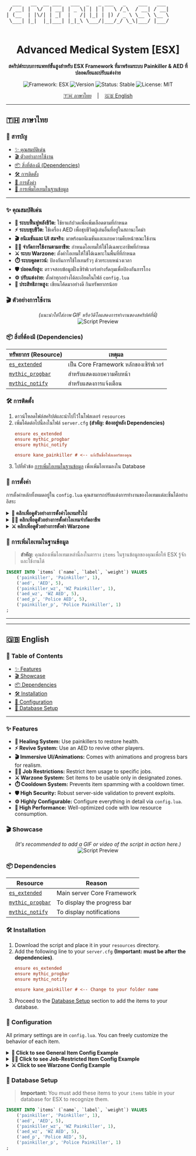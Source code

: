 <p align="center">
  <pre>
  ___   __  __ ___   ___  _   _ ___   _    ___   ___ 
 / __| |  \/  | __| | _ \| | | |   \ /_\  / __| / __|
| (__  | |\/| | _|  |   /| |_| | |) / _ \ \__ \ \__ \
 \___| |_|  |_|___| |_|_\ \___/|___/_/ \_\|___/ |___/
  </pre>
</p>

<h1 align="center">Advanced Medical System [ESX]</h1>

<p align="center">
  <strong>สคริปต์ระบบการแพทย์ขั้นสูงสำหรับ ESX Framework ที่มาพร้อมระบบ Painkiller & AED ที่ปลอดภัยและปรับแต่งง่าย</strong>
</p>

<p align="center">
    <img src="https://img.shields.io/badge/Framework-ESX-red?style=for-the-badge&logo=lua" alt="Framework: ESX">
    <img src="https://img.shields.io/badge/Version-1.1.1-blue?style=for-the-badge" alt="Version">
    <img src="https://img.shields.io/badge/Status-Stable-brightgreen?style=for-the-badge" alt="Status: Stable">
    <img src="https://img.shields.io/badge/License-MIT-green?style=for-the-badge" alt="License: MIT">
</p>

<p align="center">
  <a href="#-ภาษาไทย">🇹🇭 ภาษาไทย</a>
  &nbsp;&nbsp;&nbsp;|&nbsp;&nbsp;&nbsp;
  <a href="#-english">🇬🇧 English</a>
</p>

---

## 🇹🇭 ภาษาไทย

### 📜 สารบัญ
* [✨ คุณสมบัติเด่น](#-คุณสมบัติเด่น)
* [🎬 ตัวอย่างการใช้งาน](#-ตัวอย่างการใช้งาน)
* [📦 สิ่งที่ต้องมี (Dependencies)](#-สิ่งที่ต้องมี-dependencies)
* [🛠️ การติดตั้ง](#-การติดตั้ง)
* [🔧 การตั้งค่า](#-การตั้งค่า)
* [💾 การเพิ่มไอเทมในฐานข้อมูล](#-การเพิ่มไอเทมในฐานข้อมูล)

---

### ✨ คุณสมบัติเด่น

- **💊 ระบบฟื้นฟูพลังชีวิต:** ใช้ยาแก้ปวดเพื่อเพิ่มเลือดตามที่กำหนด
- **⚡️ ระบบชุบชีวิต:** ใช้เครื่อง AED เพื่อชุบชีวิตผู้เล่นอื่นที่อยู่ในสถานะโคม่า
- **🎬 อนิเมชันและ UI สมจริง:** มาพร้อมอนิเมชันและแถบความคืบหน้าขณะใช้งาน
- **👮‍♂️ จำกัดการใช้งานตามอาชีพ:** กำหนดไอเทมให้ใช้ได้เฉพาะอาชีพที่กำหนด
- **⚔️ ระบบ Warzone:** ตั้งค่าไอเทมให้ใช้ได้เฉพาะในพื้นที่ที่กำหนด
- **⏱️ ระบบคูลดาวน์:** ป้องกันการใช้ไอเทมรัวๆ ด้วยระบบหน่วงเวลา
- **🛡️ ปลอดภัยสูง:** ตรวจสอบข้อมูลฝั่งเซิร์ฟเวอร์อย่างรัดกุมเพื่อป้องกันการโกง
- **⚙️ ปรับแต่งง่าย:** ตั้งค่าทุกอย่างได้ละเอียดในไฟล์ `config.lua`
- **🚀 ประสิทธิภาพสูง:** เขียนโค้ดมาอย่างดี กินทรัพยากรน้อย

### 🎬 ตัวอย่างการใช้งาน

<p align="center">
  <i>(แนะนำให้ใส่ภาพ GIF หรือวิดีโอแสดงการทำงานของสคริปต์ที่นี่)</i><br>
  <img src="https://via.placeholder.com/600x300.png?text=Script+Preview+GIF" alt="Script Preview">
</p>

### 📦 สิ่งที่ต้องมี (Dependencies)

| ทรัพยากร (Resource)                                       | เหตุผล                               |
| --------------------------------------------------------- | ------------------------------------ |
| [`es_extended`](https://github.com/esx-framework/esx-legacy) | เป็น Core Framework หลักของเซิร์ฟเวอร์ |
| [`mythic_progbar`](https://github.com/mythicrp/mythic_progbar) | สำหรับแสดงแถบความคืบหน้า            |
| [`mythic_notify`](https://github.com/mythicrp/mythic_notify)  | สำหรับแสดงการแจ้งเตือน               |


### 🛠️ การติดตั้ง

1.  ดาวน์โหลดไฟล์สคริปต์และนำไปไว้ในโฟลเดอร์ `resources`
2.  เพิ่มโค้ดต่อไปนี้ลงในไฟล์ `server.cfg` **(สำคัญ: ต้องอยู่หลัง Dependencies)**
    ```cfg
    ensure es_extended
    ensure mythic_progbar
    ensure mythic_notify

    ensure kane_painkiller # <-- แก้เป็นชื่อโฟลเดอร์ของคุณ
    ```
3.  ไปที่หัวข้อ [การเพิ่มไอเทมในฐานข้อมูล](#-การเพิ่มไอเทมในฐานข้อมูล) เพื่อเพิ่มไอเทมลงใน Database

### 🔧 การตั้งค่า

การตั้งค่าหลักทั้งหมดอยู่ใน `config.lua` คุณสามารถปรับแต่งการทำงานของไอเทมแต่ละชิ้นได้อย่างอิสระ

<details>
<summary><strong>💊 คลิกเพื่อดูตัวอย่างการตั้งค่าไอเทมทั่วไป</strong></summary>

```lua
-- ใน Config.GeneralItems
["painkiller"] = {
    healAmount = 40,         -- ปริมาณเลือดที่ฟื้นฟู
    cooldown = 3,            -- คูลดาวน์ (วินาที)
    maxHealth = 200,         -- เลือดสูงสุดที่ไอเทมนี้จะฮีลถึง
    requiresAlive = true,    -- ต้องมีชีวิตอยู่ถึงจะใช้ได้
    animation = { 
        dict = 'anim@heists@narcotics@funding@gang_idle', 
        name = 'gang_chatting_idle01', 
        duration = 3000      -- ระยะเวลา (milliseconds)
    }
},
```
</details>

<details>
<summary><strong>👮‍♂️ คลิกเพื่อดูตัวอย่างการตั้งค่าไอเทมจำกัดอาชีพ</strong></summary>

```lua
-- ใน Config.JobRestrictedItems
["aed_p"] = {
    allowedJobs = { "police", "ambulance" }, -- อาชีพที่ได้รับอนุญาต
    type = "revive",
    cooldown = 20,
    requiresAlive = true,
    maxDistance = 1.5, -- ระยะห่างสูงสุดในการชุบ
    animation = { 
        dict = "mini@cpr@char_a@cpr_str", 
        name = "cpr_pumpchest", 
        duration = 12000
    }
},
```
</details>

<details>
<summary><strong>⚔️ คลิกเพื่อดูตัวอย่างการตั้งค่า Warzone</strong></summary>

```lua
-- ใน Config.UseZone
{ x = 3862.16, y = -1656.37, z = 627.75, r = 150.52 }, -- Warzone 1
-- เพิ่มโซนอื่นๆ ต่อที่นี่ได้เลย
```
</details>

### 💾 การเพิ่มไอเทมในฐานข้อมูล

> **สำคัญ:** คุณต้องเพิ่มไอเทมเหล่านี้ลงในตาราง `items` ในฐานข้อมูลของคุณเพื่อให้ ESX รู้จักและใช้งานได้

```sql
INSERT INTO `items` (`name`, `label`, `weight`) VALUES
	('painkiller', 'Painkiller', 1),
	('aed', 'AED', 5),
    ('painkiller_wz', 'WZ Painkiller', 1),
    ('aed_wz', 'WZ AED', 5),
    ('aed_p', 'Police AED', 5),
    ('painkiller_p', 'Police Painkiller', 1)
;
```

---
---

## 🇬🇧 English

### 📜 Table of Contents
* [✨ Features](#-features)
* [🎬 Showcase](#-showcase)
* [📦 Dependencies](#-dependencies)
* [🛠️ Installation](#-installation)
* [🔧 Configuration](#-configuration)
* [💾 Database Setup](#-database-setup)

---

### ✨ Features

- **💊 Healing System:** Use painkillers to restore health.
- **⚡️ Revive System:** Use an AED to revive other players.
- **🎬 Immersive UI/Animations:** Comes with animations and progress bars for realism.
- **👮‍♂️ Job Restrictions:** Restrict item usage to specific jobs.
- **⚔️ Warzone System:** Set items to be usable only in designated zones.
- **⏱️ Cooldown System:** Prevents item spamming with a cooldown timer.
- **🛡️ High Security:** Robust server-side validation to prevent exploits.
- **⚙️ Highly Configurable:** Configure everything in detail via `config.lua`.
- **🚀 High Performance:** Well-optimized code with low resource consumption.

### 🎬 Showcase

<p align="center">
  <i>(It's recommended to add a GIF or video of the script in action here.)</i><br>
  <img src="https://via.placeholder.com/600x300.png?text=Script+Preview+GIF" alt="Script Preview">
</p>

### 📦 Dependencies

| Resource                                                  | Reason                               |
| --------------------------------------------------------- | ------------------------------------ |
| [`es_extended`](https://github.com/esx-framework/esx-legacy) | Main server Core Framework           |
| [`mythic_progbar`](https://github.com/mythicrp/mythic_progbar) | To display the progress bar          |
| [`mythic_notify`](https://github.com/mythicrp/mythic_notify)  | To display notifications             |

### 🛠️ Installation

1.  Download the script and place it in your `resources` directory.
2.  Add the following line to your `server.cfg` **(Important: must be after the dependencies)**.
    ```cfg
    ensure es_extended
    ensure mythic_progbar
    ensure mythic_notify

    ensure kane_painkiller # <-- Change to your folder name
    ```
3.  Proceed to the [Database Setup](#-database-setup) section to add the items to your database.

### 🔧 Configuration

All primary settings are in `config.lua`. You can freely customize the behavior of each item.

<details>
<summary><strong>💊 Click to see General Item Config Example</strong></summary>

```lua
-- In Config.GeneralItems
["painkiller"] = {
    healAmount = 40,
    cooldown = 3,
    maxHealth = 200,
    requiresAlive = true,
    animation = { 
        dict = 'anim@heists@narcotics@funding@gang_idle', 
        name = 'gang_chatting_idle01', 
        duration = 3000
    }
},
```
</details>

<details>
<summary><strong>👮‍♂️ Click to see Job-Restricted Item Config Example</strong></summary>

```lua
-- In Config.JobRestrictedItems
["aed_p"] = {
    allowedJobs = { "police", "ambulance" }, -- Whitelisted jobs
    type = "revive",
    cooldown = 20,
    requiresAlive = true,
    maxDistance = 1.5, -- Max revive distance
    animation = { 
        dict = "mini@cpr@char_a@cpr_str", 
        name = "cpr_pumpchest", 
        duration = 12000 
    }
},
```
</details>

<details>
<summary><strong>⚔️ Click to see Warzone Config Example</strong></summary>

```lua
-- In Config.UseZone
{ x = 3862.16, y = -1656.37, z = 627.75, r = 150.52 }, -- Warzone 1
-- Add more zones here
```
</details>

### 💾 Database Setup

> **Important:** You must add these items to your `items` table in your database for ESX to recognize them.

```sql
INSERT INTO `items` (`name`, `label`, `weight`) VALUES
	('painkiller', 'Painkiller', 1),
	('aed', 'AED', 5),
    ('painkiller_wz', 'WZ Painkiller', 1),
    ('aed_wz', 'WZ AED', 5),
    ('aed_p', 'Police AED', 5),
    ('painkiller_p', 'Police Painkiller', 1)
;
```
